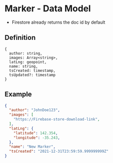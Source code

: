 # Marker - Data Model

- Firestore already returns the doc id by default

## Definition
```
{
  author: string,
  images: Array<string>,
  latLng: geopoint,
  name: string,
  tsCreated: timestamp,
  tsUpdated?: timestamp
}
```

## Example
```json
{
  "author": "JohnDoe123",
  "images": [
    "https://Firebase-store-download-link",
  ],
  "latLng": {
    "latitude": 142.354,
    "longitude": -35.243,
  },
  "name": "New Marker",
  "tsCreated": "2021-12-31T23:59:59.999999999Z"
}
```
